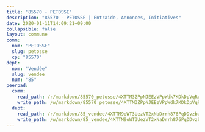 ```yaml
---
title: "85570 - PETOSSE"
description: "85570 - PETOSSE | Entraide, Annonces, Initiatives"
date: 2020-01-11T14:09:21+09:00
collapsible: false
layout: commune
comm:
  nom: "PETOSSE"
  slug: petosse
  cp: "85570"
dept:
  nom: "Vendée"
  slug: vendee
  num: "85"
peerpad:
  comm:
    read_path: /r/markdown/85570_petosse/4XTTM3ZPpNJEEzVPpWdk7KDkDpVqRubNDqVfphzcCk7UZxjhn
    write_path: /w/markdown/85570_petosse/4XTTM3ZPpNJEEzVPpWdk7KDkDpVqRubNDqVfphzcCk7UZxjhn-K3TgTwGhsBeihGzhecn1hbvufUH2djaB6eXFbLPKGTkbPh3yZHcpKjuKW33171A3tE1XHL6UG2oc9Q3wiZT4AmbmwFvQU4znGhUZtBEQsvBtbYyeg4nRG1LNenamA1Fh8qC4JE7v
  dept:
    read_path: /r/markdown/85_vendee/4XTTM9oWT3UezVT2xNaDrrh876PqDDvzbaovSPP6P6ha63Ezk
    write_path: /w/markdown/85_vendee/4XTTM9oWT3UezVT2xNaDrrh876PqDDvzbaovSPP6P6ha63Ezk-K3TgTz4T2Ao5CxcmNgKRpi6DXEbSZWgvvZNdT7V4KiJycR1vvtGLxg5iYYYKajishdNzKNazAywn7vjwqtQs859ALiENaqFJQsULDwd4rYqVPy8n3JbNCeuPxinCnetCgcSuCcyv
---
```



